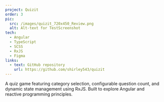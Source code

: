 ```yaml
---
project: Quizit
order: 3
pic:
  src: /images/quizit_720x450_Review.png
  alt: Alt-text for TestScreenshot
tech:
  - Angular
  - TypeScript
  - SCSS
  - RxJS
  - Figma
links:
  - text: GitHub repository
    url: https://github.com/shirley543/quizit
---
```


A quiz game featuring category selection, configurable question count, and dynamic state management using RxJS. Built to explore Angular and reactive programming principles.
